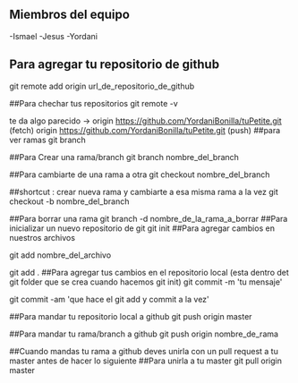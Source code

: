 ## Miembros del equipo
-Ismael
-Jesus
-Yordani

## Para agregar tu repositorio de github
git remote add origin url_de_repositorio_de_github

##Para chechar tus repositorios
git remote -v

te da algo parecido ->
origin  https://github.com/YordaniBonilla/tuPetite.git (fetch)
origin  https://github.com/YordaniBonilla/tuPetite.git (push)
##para ver ramas
git branch

##Para Crear una rama/branch 
git branch nombre_del_branch

##Para cambiarte de una rama a otra
git checkout nombre_del_branch

##shortcut : crear nueva rama y cambiarte a esa misma rama a la vez
git checkout -b nombre_del_branch

##Para borrar una rama 
git branch -d nombre_de_la_rama_a_borrar
##Para inicializar un nuevo repositorio de git
git init
##Para agregar cambios en nuestros archivos
<!--Para indicar un solo archivo-->
git add nombre_del_archivo
<!--Para agregar todos los archivos usamos el (.) periodo -->
git add .
##Para agregar tus cambios en el repositorio local (esta dentro det git folder que se crea cuando hacemos git init)
git commit -m 'tu mensaje'
<!--alternativamente puedes usar-->
git commit -am 'que hace el git add y commit a la vez'

##Para mandar tu repositorio local a github
git push origin master

##Para mandar tu rama/branch a github
git push origin nombre_de_rama

##Cuando mandas tu rama a github deves unirla con un pull request a tu master antes de hacer lo siguiente
##Para unirla a tu master 
git pull origin master





